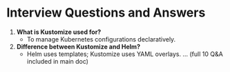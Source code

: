 # Interview Questions and Answers
1. **What is Kustomize used for?**
   - To manage Kubernetes configurations declaratively.
2. **Difference between Kustomize and Helm?**
   - Helm uses templates; Kustomize uses YAML overlays.
... (full 10 Q&A included in main doc)
